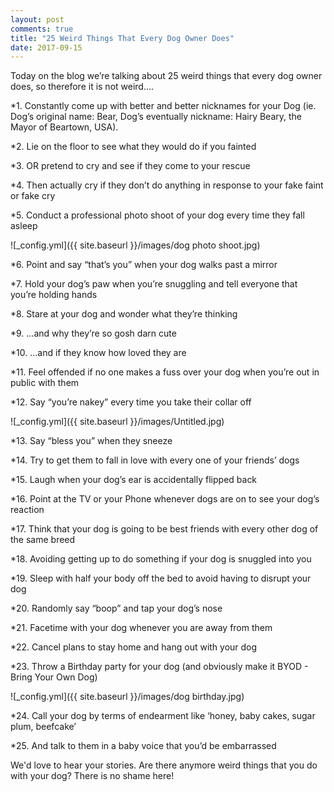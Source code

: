 ```yaml
---
layout: post
comments: true
title: "25 Weird Things That Every Dog Owner Does"
date: 2017-09-15
---
```


Today on the blog we’re talking about 25 weird things that every dog owner does, so therefore it is not weird….

*1. Constantly come up with better and better nicknames for your Dog (ie. Dog’s original name: Bear, Dog’s eventually nickname: Hairy Beary, the Mayor of Beartown, USA).

*2. Lie on the floor to see what they would do if you fainted

*3. OR pretend to cry and see if they come to your rescue

*4. Then actually cry if they don’t do anything in response to your fake faint or fake cry

*5. Conduct a professional photo shoot of your dog every time they fall asleep

![_config.yml]({{ site.baseurl }}/images/dog photo shoot.jpg)

*6. Point and say “that’s you” when your dog walks past a mirror

*7. Hold your dog’s paw when you’re snuggling and tell everyone that you’re holding hands

*8. Stare at your dog and wonder what they’re thinking

*9. …and why they’re so gosh darn cute

*10. …and if they know how loved they are

*11. Feel offended if no one makes a fuss over your dog when you’re out in public with them

*12. Say “you’re nakey” every time you take their collar off

![_config.yml]({{ site.baseurl }}/images/Untitled.jpg)

*13. Say “bless you” when they sneeze

*14. Try to get them to fall in love with every one of your friends’ dogs

*15. Laugh when your dog’s ear is accidentally flipped back

*16. Point at the TV or your Phone whenever dogs are on to see your dog’s reaction

*17. Think that your dog is going to be best friends with every other dog of the same breed

*18. Avoiding getting up to do something if your dog is snuggled into you

*19. Sleep with half your body off the bed to avoid having to disrupt your dog

*20. Randomly say “boop” and tap your dog’s nose

*21. Facetime with your dog whenever you are away from them

*22. Cancel plans to stay home and hang out with your dog

*23. Throw a Birthday party for your dog (and obviously make it BYOD - Bring Your Own Dog)

![_config.yml]({{ site.baseurl }}/images/dog birthday.jpg)

*24. Call your dog by terms of endearment like ‘honey, baby cakes, sugar plum, beefcake’

*25. And talk to them in a baby voice that you’d be embarrassed

We'd love to hear your stories. Are there anymore weird things that you do with your dog? There is no shame here! 
